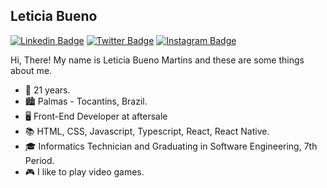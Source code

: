 ## Leticia Bueno

[![Linkedin Badge](https://img.shields.io/badge/-leticiabuenom-blue?style=flat-square&logo=Linkedin&logoColor=white&link=https://www.linkedin.com/in/leticiabuenom)](https://www.linkedin.com/in/leticiabuenom)
 [![Twitter Badge](https://img.shields.io/badge/-@letbuenom-1ca0f1?style=flat-square&labelColor=1ca0f1&logo=twitter&logoColor=white&link=https://twitter.com/letbuenom)](https://twitter.com/letbuenom)
 [![Instagram Badge](https://img.shields.io/badge/-@letbue.no-e4405f?style=flat-square&labelColor=f94877&logo=instagram&logoColor=white&link=https://www.instagram.com/letbue.no/)](https://www.instagram.com/letbue.no/)

Hi, There! My name is Leticia Bueno Martins and these are some things about me.

- :woman: 21 years.
- :cityscape: Palmas - Tocantins, Brazil.
- :desktop_computer: Front-End Developer at aftersale
- :books: HTML, CSS, Javascript, Typescript, React, React Native.
- :mortar_board: Informatics Technician and Graduating in Software Engineering, 7th Period.
- :video_game: I like to play video games.

